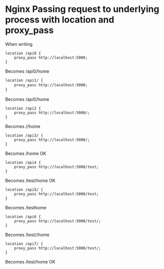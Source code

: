 # Nginx Passing request to underlying process with location and proxy_pass

When writing 

```
location /api0 {
    proxy_pass http://localhost:5000;
}
```

Becomes /api0/home

```txt
location /api1/ {
    proxy_pass http://localhost:5000;
}
```

Becomes /api0/home

```
location /api2 {
    proxy_pass http://localhost:5000/;
}
```

Becomes //home

```
location /api3/ {
    proxy_pass http://localhost:5000/;
}
```

Becomes /home OK

```
location /api4 {
    proxy_pass http://localhost:5000/test;
}
```

Becomes /test/home OK

```
location /api5/ {
    proxy_pass http://localhost:5000/test;
}
```

Becomes /testhome

``` 
location /api6 {
    proxy_pass http://localhost:5000/test/;
}
```

Becomes /test//home

```
location /api7/ {
    proxy_pass http://localhost:5000/test/;
}
```

Becomes /test/home OK
